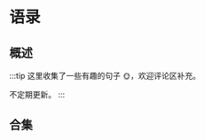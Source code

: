 # 语录

## 概述

:::tip
这里收集了一些有趣的句子 🌞，欢迎评论区补充。

不定期更新。
:::

<script setup>
  import { quotationData } from './data/quotation.mts';
  import Items from './components/Items.vue'; 
  import Typed from './components/Typed.vue'
</script>

<Typed :data=[...quotationData] />

## 合集

<Items :data=[...quotationData] />
